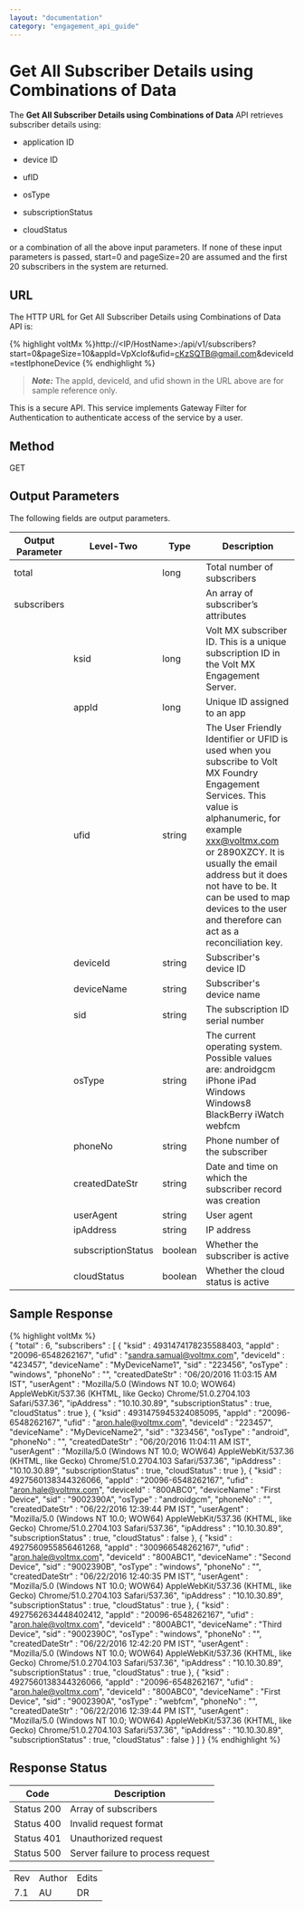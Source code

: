 ```yaml
---
layout: "documentation"
category: "engagement_api_guide"
---
```

                            


Get All Subscriber Details using Combinations of Data
=====================================================

The **Get All Subscriber Details using Combinations of Data** API retrieves subscriber details using:

*   application ID
*   device ID  
    
*   ufID
*   osType
*   subscriptionStatus
*   cloudStatus

or a combination of all the above input parameters. If none of these input parameters is passed, start=0 and pageSize=20 are assumed and the first 20 subscribers in the system are returned.

URL
---

The HTTP URL for Get All Subscriber Details using Combinations of Data API is:

{% highlight voltMx %}http://<IP/HostName>:<Port>/api/v1/subscribers?start=0&pageSize=10&appId=VpXclof&ufid=cKzSQTB@gmail.com&deviceId=testIphoneDevice
{% endhighlight %}

> **_Note:_** The appId, deviceId, and ufid shown in the URL above are for sample reference only.

This is a secure API. This service implements Gateway Filter for Authentication to authenticate access of the service by a user.

Method
------

GET

Output Parameters
-----------------

The following fields are output parameters.

  
| Output Parameter | Level-Two | Type | Description |
| --- | --- | --- | --- |
| total |   | long | Total number of subscribers |
| subscribers |   |   | An array of subscriber’s attributes |
|   | ksid | long | Volt MX subscriber ID. This is a unique subscription ID in the Volt MX Engagement Server. |
|   | appId | long | Unique ID assigned to an app |
|   | ufid | string | The User Friendly Identifier or UFID is used when you subscribe to Volt MX Foundry Engagement Services. This value is alphanumeric, for example xxx@voltmx.com or 2890XZCY. It is usually the email address but it does not have to be. It can be used to map devices to the user and therefore can act as a reconciliation key. |
|   | deviceId | string | Subscriber's device ID |
|   | deviceName | string | Subscriber's device name |
|   | sid | string | The subscription ID serial number |
|   | osType | string | The current operating system. Possible values are: androidgcm iPhone iPad Windows Windows8 BlackBerry iWatch webfcm |
|   | phoneNo | string | Phone number of the subscriber |
|   | createdDateStr | string | Date and time on which the subscriber record was creation |
|   | userAgent | string | User agent |
|   | ipAddress | string | IP address |
|   | subscriptionStatus | boolean | Whether the subscriber is active |
|   | cloudStatus | boolean | Whether the cloud status is active |

Sample Response
---------------

{% highlight voltMx %}            
            {
  "total" : 6,
  "subscribers" : [ {
    "ksid" : 4931474178235588403,
    "appId" : "20096-6548262167",
    "ufid" : "sandra.samual@voltmx.com",
    "deviceId" : "423457",
    "deviceName" : "MyDeviceName1",
    "sid" : "223456",
    "osType" : "windows",
    "phoneNo" : "",
    "createdDateStr" : "06/20/2016 11:03:15 AM IST",
    "userAgent" : "Mozilla/5.0 (Windows NT 10.0; WOW64) AppleWebKit/537.36 (KHTML, like Gecko) Chrome/51.0.2704.103 Safari/537.36",
    "ipAddress" : "10.10.30.89",
    "subscriptionStatus" : true,
    "cloudStatus" : true
  }, {
    "ksid" : 4931475945324085095,
    "appId" : "20096-6548262167",
    "ufid" : "aron.hale@voltmx.com",
    "deviceId" : "223457",
    "deviceName" : "MyDeviceName2",
    "sid" : "323456",
    "osType" : "android",
    "phoneNo" : "",
    "createdDateStr" : "06/20/2016 11:04:11 AM IST",
    "userAgent" : "Mozilla/5.0 (Windows NT 10.0; WOW64) AppleWebKit/537.36 (KHTML, like Gecko) Chrome/51.0.2704.103 Safari/537.36",
    "ipAddress" : "10.10.30.89",
    "subscriptionStatus" : true,
    "cloudStatus" : true
  }, {
    "ksid" : 4927560138344326066,
    "appId" : "20096-6548262167",
    "ufid" : "aron.hale@voltmx.com",
    "deviceId" : "800ABC0",
    "deviceName" : "First Device",
    "sid" : "9002390A",
    "osType" : "androidgcm",
    "phoneNo" : "",
    "createdDateStr" : "06/22/2016 12:39:44 PM IST",
    "userAgent" : "Mozilla/5.0 (Windows NT 10.0; WOW64) AppleWebKit/537.36 (KHTML, like Gecko) Chrome/51.0.2704.103 Safari/537.36",
    "ipAddress" : "10.10.30.89",
    "subscriptionStatus" : true,
    "cloudStatus" : false
  }, {
    "ksid" : 4927560955856461268,
    "appId" : "300966548262167",
    "ufid" : "aron.hale@voltmx.com",
    "deviceId" : "800ABC1",
    "deviceName" : "Second Device",
    "sid" : "9002390B",
    "osType" : "windows",
    "phoneNo" : "",
    "createdDateStr" : "06/22/2016 12:40:35 PM IST",
    "userAgent" : "Mozilla/5.0 (Windows NT 10.0; WOW64) AppleWebKit/537.36 (KHTML, like Gecko) Chrome/51.0.2704.103 Safari/537.36",
    "ipAddress" : "10.10.30.89",
    "subscriptionStatus" : true,
    "cloudStatus" : true
  }, {
    "ksid" : 4927562634448402412,
    "appId" : "20096-6548262167",
    "ufid" : "aron.hale@voltmx.com",
    "deviceId" : "800ABC1",
    "deviceName" : "Third Device",
    "sid" : "9002390C",
    "osType" : "windows",
    "phoneNo" : "",
    "createdDateStr" : "06/22/2016 12:42:20 PM IST",
    "userAgent" : "Mozilla/5.0 (Windows NT 10.0; WOW64) AppleWebKit/537.36 (KHTML, like Gecko) Chrome/51.0.2704.103 Safari/537.36",
    "ipAddress" : "10.10.30.89",
    "subscriptionStatus" : true,
    "cloudStatus" : true
  },  {
    "ksid" : 4927560138344326066,
    "appId" : "20096-6548262167",
    "ufid" : "aron.hale@voltmx.com",
    "deviceId" : "800ABC0",
    "deviceName" : "First Device",
    "sid" : "9002390A",
    "osType" : "webfcm",
    "phoneNo" : "",
    "createdDateStr" : "06/22/2016 12:39:44 PM IST",
    "userAgent" : "Mozilla/5.0 (Windows NT 10.0; WOW64) AppleWebKit/537.36 (KHTML, like Gecko) Chrome/51.0.2704.103 Safari/537.36",
    "ipAddress" : "10.10.30.89",
    "subscriptionStatus" : true,
    "cloudStatus" : false
  } ]
}
{% endhighlight %}

Response Status
---------------

  
| Code | Description |
| --- | --- |
| Status 200 | Array of subscribers |
| Status 400 | Invalid request format |
| Status 401 | Unauthorized request |
| Status 500 | Server failure to process request |

<table class="TableStyle-RevisionTable" cellspacing="0" style="mc-table-style: url('../Resources/TableStyles/RevisionTable.css');" data-mc-conditions="Default.HTML"><colgroup><col class="TableStyle-RevisionTable-Column-Column1"> <col class="TableStyle-RevisionTable-Column-Column1"> <col class="TableStyle-RevisionTable-Column-Column1"></colgroup><tbody><tr class="TableStyle-RevisionTable-Body-Body1"><td class="TableStyle-RevisionTable-BodyE-Column1-Body1">Rev</td><td class="TableStyle-RevisionTable-BodyE-Column1-Body1">Author</td><td class="TableStyle-RevisionTable-BodyD-Column1-Body1">Edits</td></tr><tr class="TableStyle-RevisionTable-Body-Body1"><td class="TableStyle-RevisionTable-BodyB-Column1-Body1">7.1</td><td class="TableStyle-RevisionTable-BodyB-Column1-Body1">AU</td><td class="TableStyle-RevisionTable-BodyA-Column1-Body1">DR</td></tr></tbody></table>
